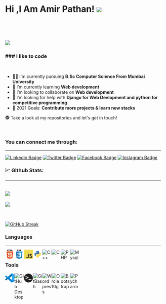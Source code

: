 
# Hi ,I Am Amir Pathan! <img src="https://raw.githubusercontent.com/debdutgoswami/debdutgoswami/master/assets/gifs/Hi.gif" width="30px"> <br> <br>
<br>

![](https://komarev.com/ghpvc/?username=MdAmirPathan&color=blue)<br>

<h3>### I like to code</h3><br>

- 👨‍🏭 I’m currently pursuing **B.Sc Computer Science From Mumbai University** <br>
- 🏫 I’m currently learning **Web development** <br>
- 🙌 I’m looking to collaborate on **Web development** <br>
- 🤔 I’m looking for help with **Django for Web Devlopment and python for competitive programming**<br>
- 🥅 2021 Goals: **Contribute more  projects & learn new stacks** <br>


🕵 Take a look at my repositories and let's get in touch!<br>

<br/>

### You can connect me through:

<hr/>

[![Linkedin Badge](https://img.shields.io/badge/-Abc-blue?style=flat-square&logo=Linkedin&logoColor=white&link=https://www.linkedin.com/in/Abc/)](https://www.linkedin.com/in/Abc/) 
[![Twitter Badge](https://img.shields.io/badge/-@Abc-1ca0f1?style=flat-square&labelColor=1ca0f1&logo=twitter&logoColor=white&link=https://twitter.com/Abc)](https://twitter.com/Abc) 
[![Facebook Badge](https://img.shields.io/badge/-Abc-3b5998?style=flat-square&labelColor=3b5998&logo=facebook&logoColor=white&link=https://www.facebook.com/Abc)](https://www.facebook.com/Abc) 
[![Instagram Badge](https://img.shields.io/badge/-@Abc-E4405F?style=flat-square&logo=instagram&logoColor=white&link=https://www.instagram.com/Abc)](https://www.instagram.com/Abc) 


### 📈 Github Stats:

<hr/>
<br>
<a href="https://github.com/MdAmirPathan">
<img align="center" src="https://github-readme-stats.vercel.app/api?username=MdAmirPathan&show_icons=true&include_all_commits=true&theme=midnight-purple&count_private=true">
</a>
<br><br>
<a href="https://github.com/remcohalman/github-readme-stats">
<img align="center" src="https://github-readme-stats.anuraghazra1.vercel.app/api/top-langs/?username=MdAmirPathan&layout=compact&theme=blue-green" />
</a>
<br>
<br><br>

[![GitHub Streak](https://github-readme-streak-stats.herokuapp.com/?user=MdAmirPathan)](https://git.io/streak-stats)

### Languages

<hr/>

<img align="left" alt="HTML5" width="30px" src="https://raw.githubusercontent.com/github/explore/80688e429a7d4ef2fca1e82350fe8e3517d3494d/topics/html/html.png" />
<img align="left" alt="CSS3" width="30px" src="https://raw.githubusercontent.com/github/explore/80688e429a7d4ef2fca1e82350fe8e3517d3494d/topics/css/css.png" />
<img align="left" alt="JavaScript" width="30px" src="https://raw.githubusercontent.com/github/explore/80688e429a7d4ef2fca1e82350fe8e3517d3494d/topics/javascript/javascript.png" />
<img align="left" alt="Python" width="30px" src="https://raw.githubusercontent.com/github/explore/80688e429a7d4ef2fca1e82350fe8e3517d3494d/topics/python/python.png" />
<img align="left" alt="C++" width="30px" src="https://user-images.githubusercontent.com/42747200/46140125-da084900-c26d-11e8-8ea7-c45ae6306309.png" />
<img align="left" alt="C" width="30px" src="https://upload.wikimedia.org/wikipedia/commons/thumb/1/18/C_Programming_Language.svg/1200px-C_Programming_Language.svg.png" />
<img align="left" alt="PHP" width="30px" src="https://www.php.net/images/logos/new-php-logo.svg" />
<img align="left" alt="Mysql" width="30px" src="https://www.mysql.com/common/logos/logo-mysql-170x115.png" />

<br>

### Tools

<img align="left" alt="Visual Studio Code" width="30px" src="https://raw.githubusercontent.com/github/explore/80688e429a7d4ef2fca1e82350fe8e3517d3494d/topics/visual-studio-code/visual-studio-code.png" />
<img align="left" alt="GitHub Desktop" width="30px" src="https://static.techspot.com/images2/downloads/topdownload/2021/04/2021-04-07-ts3_thumbs-8ba.png" />
<img align="left" alt="Terminal" width="30px" src="https://raw.githubusercontent.com/github/explore/80688e429a7d4ef2fca1e82350fe8e3517d3494d/topics/terminal/terminal.png" />
<img align="left" alt="GitBash" width="30px" src="https://git-scm.com/images/logos/downloads/Git-Icon-1788C.png" />
<img align="left" alt="Wordpress" width="30px" src="https://upload.wikimedia.org/wikipedia/commons/thumb/9/93/Wordpress_Blue_logo.png/1200px-Wordpress_Blue_logo.png" />
<img align="left" alt="Orcle 10g" width="30px" src="https://yenra.com/oracle-10g-enterprise-manager/oracle-10g-enterprise-manager.gif" />
<img align="left" alt="Bootstrap" width="30px" src="https://upload.wikimedia.org/wikipedia/commons/thumb/b/b2/Bootstrap_logo.svg/2560px-Bootstrap_logo.svg.png" />
<img align="left" alt="Pycharm" width="30px" src="https://upload.wikimedia.org/wikipedia/commons/thumb/1/1d/PyCharm_Icon.svg/1200px-PyCharm_Icon.svg.png" />

<br><br><br>


